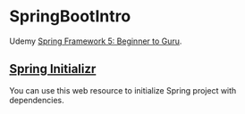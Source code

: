 # SpringBootIntro
Udemy [Spring Framework 5: Beginner to Guru](https://www.udemy.com/course/spring-framework-5-beginner-to-guru/).

## [Spring Initializr](https://start.spring.io)
You can use this web resource to initialize Spring project with dependencies. 